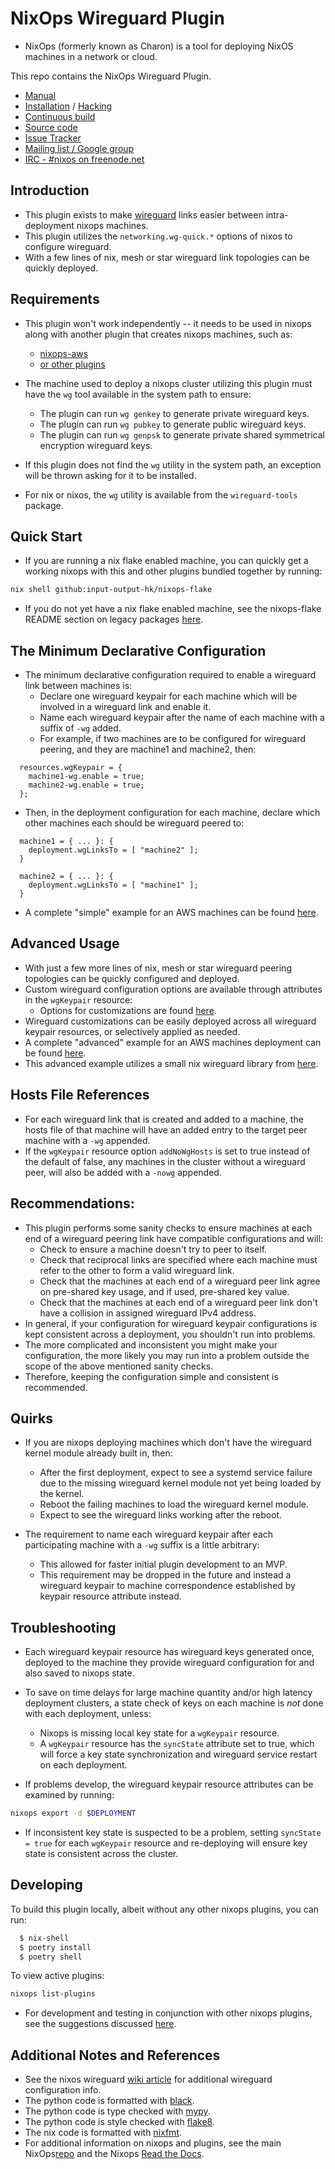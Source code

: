 # NixOps Wireguard Plugin

* NixOps (formerly known as Charon) is a tool for deploying NixOS machines in a network or cloud.

This repo contains the NixOps Wireguard Plugin.

* [Manual](https://nixos.org/nixops/manual/)
* [Installation](https://nixos.org/nixops/manual/#chap-installation) / [Hacking](https://nixos.org/nixops/manual/#chap-hacking)
* [Continuous build](http://hydra.nixos.org/jobset/nixops/master#tabs-jobs)
* [Source code](https://github.com/NixOS/nixops)
* [Issue Tracker](https://github.com/NixOS/nixops/issues)
* [Mailing list / Google group](https://groups.google.com/forum/#!forum/nixops-users)
* [IRC - #nixos on freenode.net](irc://irc.freenode.net/#nixos)


## Introduction

* This plugin exists to make [wireguard](https://www.wireguard.com/) links easier between intra-deployment nixops machines.
* This plugin utilizes the `networking.wg-quick.*` options of nixos to configure wireguard.
* With a few lines of nix, mesh or star wireguard link topologies can be quickly deployed.


## Requirements

* This plugin won't work independently -- it needs to be used in nixops along with another plugin that creates nixops machines, such as:
  * [nixops-aws](https://github.com/NixOS/nixops-aws/)
  * [or other plugins](https://github.com/input-output-hk/nixops-flake#repo-urls-for-the-plugins-referenced-above)

* The machine used to deploy a nixops cluster utilizing this plugin must have the `wg` tool available in the system path to ensure:
  * The plugin can run `wg genkey` to generate private wireguard keys.
  * The plugin can run `wg pubkey` to generate public wireguard keys.
  * The plugin can run `wg genpsk` to generate private shared symmetrical encryption wireguard keys.

* If this plugin does not find the `wg` utility in the system path, an exception will be thrown asking for it to be installed.
* For nix or nixos, the `wg` utility is available from the `wireguard-tools` package.


## Quick Start

* If you are running a nix flake enabled machine, you can quickly get a working nixops with this and other plugins bundled together by running:
```bash
nix shell github:input-output-hk/nixops-flake
```

* If you do not yet have a nix flake enabled machine, see the nixops-flake README section on legacy packages [here](https://github.com/input-output-hk/nixops-flake#flake-outputs-and-legacy-packages).


## The Minimum Declarative Configuration

* The minimum declarative configuration required to enable a wireguard link between machines is:
  * Declare one wireguard keypair for each machine which will be involved in a wireguard link and enable it.
  * Name each wireguard keypair after the name of each machine with a suffix of `-wg` added.
  * For example, if two machines are to be configured for wireguard peering, and they are machine1 and machine2, then:
```
  resources.wgKeypair = {
    machine1-wg.enable = true;
    machine2-wg.enable = true;
  };
```
  * Then, in the deployment configuration for each machine, declare which other machines each should be wireguard peered to:
```
  machine1 = { ... }: {
    deployment.wgLinksTo = [ "machine2" ];
  }

  machine2 = { ... }: {
    deployment.wgLinksTo = [ "machine1" ];
  }
```

* A complete "simple" example for an AWS machines can be found [here](examples/aws-wg-simple.nix).


## Advanced Usage

* With just a few more lines of nix, mesh or star wireguard peering topologies can be quickly configured and deployed.
* Custom wireguard configuration options are available through attributes in the `wgKeypair` resource:
  * Options for customizations are found [here](nixops_wg_links/nix/wg-keypair.nix).
* Wireguard customizations can be easily deployed across all wireguard keypair resources, or selectively applied as needed.
* A complete "advanced" example for an AWS machines deployment can be found [here](examples/aws-wg-advanced.nix).
* This advanced example utilizes a small nix wireguard library from [here](examples/wg-lib.nix).


## Hosts File References

* For each wireguard link that is created and added to a machine, the hosts file of that machine will have an added entry to the target peer machine with a `-wg` appended.
* If the `wgKeypair` resource option `addNoWgHosts` is set to true instead of the default of false, any machines in the cluster without a wireguard peer, will also be added with a `-nowg` appended.



## Recommendations:

* This plugin performs some sanity checks to ensure machines at each end of a wireguard peering link have compatible configurations and will:
  * Check to ensure a machine doesn't try to peer to itself.
  * Check that reciprocal links are specified where each machine must refer to the other to form a valid wireguard link.
  * Check that the machines at each end of a wireguard peer link agree on pre-shared key usage, and if used, pre-shared key value.
  * Check that the machines at each end of a wireguard peer link don't have a collision in assigned wireguard IPv4 address.
* In general, if your configuration for wireguard keypair configurations is kept consistent across a deployment, you shouldn't run into problems.
* The more complicated and inconsistent you might make your configuration, the more likely you may run into a problem outside the scope of the above mentioned sanity checks.
* Therefore, keeping the configuration simple and consistent is recommended.


## Quirks

* If you are nixops deploying machines which don't have the wireguard kernel module already built in, then:
  * After the first deployment, expect to see a systemd service failure due to the missing wireguard kernel module not yet being loaded by the kernel.
  * Reboot the failing machines to load the wireguard kernel module.
  * Expect to see the wireguard links working after the reboot.

* The requirement to name each wireguard keypair after each participating machine with a `-wg` suffix is a little arbitrary:
  * This allowed for faster initial plugin development to an MVP.
  * This requirement may be dropped in the future and instead a wireguard keypair to machine correspondence established by keypair resource attribute instead.


## Troubleshooting

* Each wireguard keypair resource has wireguard keys generated once, deployed to the machine they provide wireguard configuration for and also saved to nixops state.
* To save on time delays for large machine quantity and/or high latency deployment clusters, a state check of keys on each machine is *not* done with each deployment, unless:
  * Nixops is missing local key state for a `wgKeypair` resource.
  * A `wgKeypair` resource has the `syncState` attribute set to true, which will force a key state synchronization and wireguard service restart on each deployment.

* If problems develop, the wireguard keypair resource attributes can be examined by running:
```bash
nixops export -d $DEPLOYMENT
```

* If inconsistent key state is suspected to be a problem, setting `syncState = true` for each `wgKeypair` resource and re-deploying will ensure key state is consistent across the cluster.


## Developing

To build this plugin locally, albeit without any other nixops plugins, you can run:

```bash
  $ nix-shell
  $ poetry install
  $ poetry shell
```
To view active plugins:

```bash
nixops list-plugins
```

* For development and testing in conjunction with other nixops plugins, see the suggestions discussed [here](https://github.com/input-output-hk/nixops-flake#development-and-testing).


## Additional Notes and References

* See the nixos wireguard [wiki article](https://nixos.wiki/wiki/Wireguard) for additional wireguard configuration info.
* The python code is formatted with [black](https://black.readthedocs.io/en/stable).
* The python code is type checked with [mypy](https://mypy.readthedocs.io/en/stable/).
* The python code is style checked with [flake8](https://flake8.pycqa.org/en/latest/).
* The nix code is formatted with [nixfmt](https://hackage.haskell.org/package/nixfmt).
* For additional information on nixops and plugins, see the main NixOps[repo](https://github.com/NixOS/nixops) and the Nixops [Read the Docs](https://nixops.readthedocs.io/en/latest/index.html).

